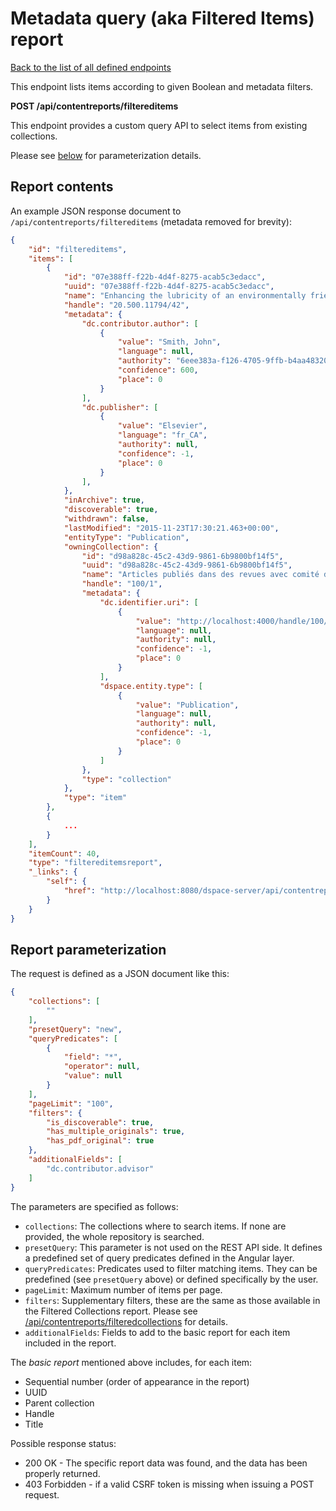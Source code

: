 # Metadata query (aka Filtered Items) report
[Back to the list of all defined endpoints](endpoints.md)

This endpoint lists items according to given Boolean and metadata filters.

**POST /api/contentreports/filtereditems**

This endpoint provides a custom query API to select items from existing collections.

Please see [below](#report-parameterization) for parameterization details.

## Report contents

An example JSON response document to `/api/contentreports/filtereditems` (metadata removed for brevity):
```json
{
    "id": "filtereditems",
    "items": [
        {
            "id": "07e388ff-f22b-4d4f-8275-acab5c3edacc",
            "uuid": "07e388ff-f22b-4d4f-8275-acab5c3edacc",
            "name": "Enhancing the lubricity of an environmentally friendly Swedish diesel fuel MK1",
            "handle": "20.500.11794/42",
            "metadata": {
                "dc.contributor.author": [
                    {
                        "value": "Smith, John",
                        "language": null,
                        "authority": "6eee383a-f126-4705-9ffb-b4aa4832070e",
                        "confidence": 600,
                        "place": 0
                    }
                ],
                "dc.publisher": [
                    {
                        "value": "Elsevier",
                        "language": "fr_CA",
                        "authority": null,
                        "confidence": -1,
                        "place": 0
                    }
                ],
            },
            "inArchive": true,
            "discoverable": true,
            "withdrawn": false,
            "lastModified": "2015-11-23T17:30:21.463+00:00",
            "entityType": "Publication",
            "owningCollection": {
                "id": "d98a828c-45c2-43d9-9861-6b9800bf14f5",
                "uuid": "d98a828c-45c2-43d9-9861-6b9800bf14f5",
                "name": "Articles publiés dans des revues avec comité de lecture",
                "handle": "100/1",
                "metadata": {
                    "dc.identifier.uri": [
                        {
                            "value": "http://localhost:4000/handle/100/1",
                            "language": null,
                            "authority": null,
                            "confidence": -1,
                            "place": 0
                        }
                    ],
                    "dspace.entity.type": [
                        {
                            "value": "Publication",
                            "language": null,
                            "authority": null,
                            "confidence": -1,
                            "place": 0
                        }
                    ]
                },
                "type": "collection"
            },
            "type": "item"
        },
        {
            ...
        }
    ],
    "itemCount": 40,
    "type": "filtereditemsreport",
    "_links": {
        "self": {
            "href": "http://localhost:8080/dspace-server/api/contentreports/filtereditems"
        }
    }
}
```

## Report parameterization

The request is defined as a JSON document like this:
```json
{
    "collections": [
        ""
    ],
    "presetQuery": "new",
    "queryPredicates": [
        {
            "field": "*",
            "operator": null,
            "value": null
        }
    ],
    "pageLimit": "100",
    "filters": {
        "is_discoverable": true,
        "has_multiple_originals": true,
        "has_pdf_original": true
    },
    "additionalFields": [
        "dc.contributor.advisor"
    ]
}
```

The parameters are specified as follows:

* `collections`: The collections where to search items. If none are provided, the whole repository is searched.
* `presetQuery`: This parameter is not used on the REST API side. It defines a predefined set of query predicates
  defined in the Angular layer.
* `queryPredicates`: Predicates used to filter matching items. They can be predefined (see `presetQuery` above)
  or defined specifically by the user.
* `pageLimit`: Maximum number of items per page.
* `filters`: Supplementary filters, these are the same as those available in the Filtered Collections report.
  Please see [/api/contentreports/filteredcollections](contentreports-filteredcollections.md#available-filters) for details.
* `additionalFields`: Fields to add to the basic report for each item included in the report.

The _basic report_ mentioned above includes, for each item:

* Sequential number (order of appearance in the report)
* UUID
* Parent collection
* Handle
* Title

Possible response status:

* 200 OK - The specific report data was found, and the data has been properly returned.
* 403 Forbidden - if a valid CSRF token is missing when issuing a POST request.

